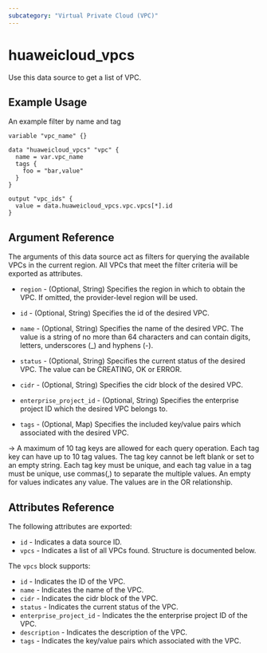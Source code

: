 ```yaml
---
subcategory: "Virtual Private Cloud (VPC)"
---
```


# huaweicloud_vpcs

Use this data source to get a list of VPC.

## Example Usage

An example filter by name and tag

```hcl
variable "vpc_name" {}

data "huaweicloud_vpcs" "vpc" {
  name = var.vpc_name
  tags {
    foo = "bar,value"
  }
}

output "vpc_ids" {
  value = data.huaweicloud_vpcs.vpc.vpcs[*].id
}
```

## Argument Reference

The arguments of this data source act as filters for querying the available VPCs in the current region.
 All VPCs that meet the filter criteria will be exported as attributes.

* `region` - (Optional, String) Specifies the region in which to obtain the VPC. If omitted, the provider-level region
  will be used.

* `id` - (Optional, String) Specifies the id of the desired VPC.

* `name` - (Optional, String) Specifies the name of the desired VPC. The value is a string of no more than 64 characters
  and can contain digits, letters, underscores (_) and hyphens (-).

* `status` - (Optional, String) Specifies the current status of the desired VPC. The value can be CREATING, OK or ERROR.

* `cidr` - (Optional, String) Specifies the cidr block of the desired VPC.

* `enterprise_project_id` - (Optional, String) Specifies the enterprise project ID which the desired VPC belongs to.

* `tags` - (Optional, Map) Specifies the included key/value pairs which associated with the desired VPC.

 -> A maximum of 10 tag keys are allowed for each query operation. Each tag key can have up to 10 tag values.
  The tag key cannot be left blank or set to an empty string. Each tag key must be unique, and each tag value in a
  tag must be unique, use commas(,) to separate the multiple values. An empty for values indicates any value.
  The values are in the OR relationship.

## Attributes Reference

The following attributes are exported:

* `id` - Indicates a data source ID.
* `vpcs` - Indicates a list of all VPCs found. Structure is documented below.

The `vpcs` block supports:

* `id` - Indicates the ID of the VPC.
* `name` - Indicates the name of the VPC.
* `cidr` - Indicates the cidr block of the VPC.
* `status` - Indicates the current status of the VPC.
* `enterprise_project_id` - Indicates the the enterprise project ID of the VPC.
* `description` - Indicates the description of the VPC.
* `tags` - Indicates the key/value pairs which associated with the VPC.
